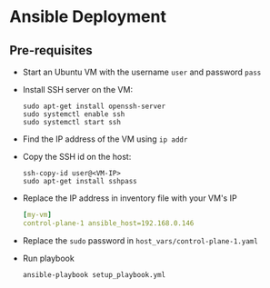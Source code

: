 # Ansible Deployment

## Pre-requisites
- Start an Ubuntu VM with the username `user` and password `pass`

- Install SSH server on the VM:
   ```commandline
   sudo apt-get install openssh-server
   sudo systemctl enable ssh
   sudo systemctl start ssh
   ```
   
- Find the IP address of the VM using `ip addr`

- Copy the SSH id on the host:
   ```commandline
   ssh-copy-id user@<VM-IP>
   sudo apt-get install sshpass
   ```
- Replace the IP address in inventory file with your VM's IP
   ```yaml
   [my-vm]
   control-plane-1 ansible_host=192.168.0.146
   ```
- Replace the `sudo` password in `host_vars/control-plane-1.yaml`

- Run playbook
   ```commandline
   ansible-playbook setup_playbook.yml
   ```
